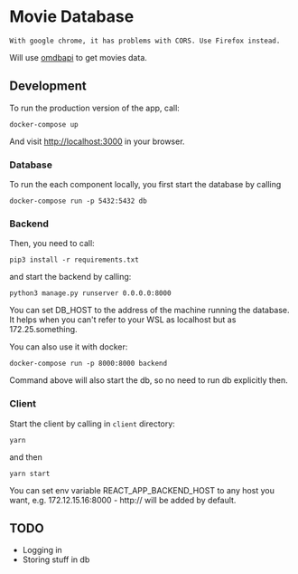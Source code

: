 # Movie Database

`With google chrome, it has problems with CORS. Use Firefox instead.`

Will use [omdbapi](http://www.omdbapi.com/) to get movies data.

## Development

To run the production version of the app, call:

```
docker-compose up
```

And visit [http://localhost:3000](http://localhost:3000) in your browser.

### Database

To run the each component locally, you first start the database by calling

```
docker-compose run -p 5432:5432 db
```

### Backend

Then, you need to call:

```
pip3 install -r requirements.txt
```

and start the backend by calling:

```
python3 manage.py runserver 0.0.0.0:8000
```

You can set DB_HOST to the address of the machine running the database. It helps when you can't refer to your WSL as localhost but as 172.25.something.

You can also use it with docker:

```
docker-compose run -p 8000:8000 backend
```

Command above will also start the db, so no need to run db explicitly then.

### Client

Start the client by calling in `client` directory:

```
yarn
```

and then

```
yarn start
```

You can set env variable REACT_APP_BACKEND_HOST to any host you want, e.g. 172.12.15.16:8000 - http:// will be added by default.

## TODO

- Logging in
- Storing stuff in db
